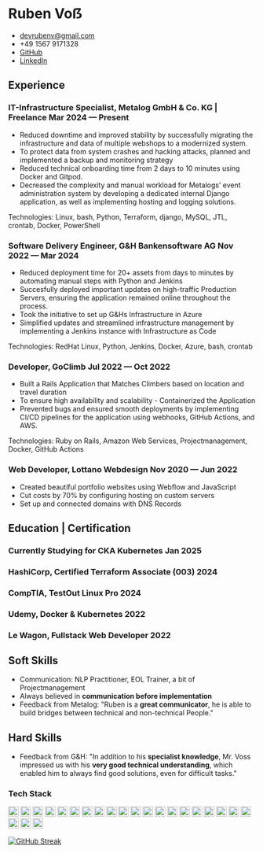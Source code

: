 # Ruben Voẞ

<div class="section headerInfo">

- [devrubenv@gmail.com](mailto:devrubenv@gmail.com)
- +49 1567 9171328
- [GitHub](https://github.com/rubenvoss)
- [LinkedIn](https://www.linkedin.com/in/rubenvoss/)

</div>

## Experience

### IT-Infrastructure Specialist, Metalog GmbH & Co. KG | Freelance <span class="spacer"></span> Mar 2024 &mdash; Present


- Reduced downtime and improved stability by successfully migrating the infrastructure and data of multiple webshops to a modernized system.
- To protect data from system crashes and hacking attacks, planned and implemented a backup and monitoring strategy
- Reduced technical onboarding time from 2 days to 10 minutes using Docker and Gitpod.
- Decreased the complexity and manual workload for Metalogs’ event administration system by developing a dedicated internal Django application, as well as implementing hosting and logging solutions.

Technologies: Linux, bash, Python, Terraform, django, MySQL, JTL, crontab, Docker, PowerShell

### Software Delivery Engineer, G&H Bankensoftware AG <span class="spacer"></span> Nov 2022 &mdash; Mar 2024

- Reduced deployment time for 20+ assets from days to minutes by automating manual steps with Python and Jenkins
- Succesfully deployed important updates on high-traffic Production Servers, ensuring the application remained online throughout the process.
- Took the initiative to set up G&Hs Infrastructure in Azure
- Simplified updates and streamlined infrastructure management by implementing a Jenkins instance with Infrastructure as Code

Technologies: RedHat Linux, Python, Jenkins, Docker, Azure, bash, crontab

### Developer, GoClimb <span class="spacer"></span> Jul 2022 &mdash; Oct 2022

- Built a Rails Application that Matches Climbers based on location and travel duration
- To ensure high availability and scalability - Containerized the Application
- Prevented bugs and ensured smooth deployments by implementing CI/CD pipelines for the application using webhooks, GitHub Actions, and AWS.
  
Technologies:  Ruby on Rails, Amazon Web Services, Projectmanagement,  Docker, GitHub Actions

### Web Developer, Lottano Webdesign <span class="spacer"></span> Nov 2020 &mdash; Jun 2022

- Created beautiful portfolio websites using Webflow and JavaScript
- Cut costs by 70% by configuring hosting on custom servers
- Set up and connected domains with DNS Records


<!-- Older resume bits can be commented out so that you can keep the info without deleting it -->

<!-- ### <span>Software Engineering Intern, Google</span> <span>Mar 2017 &mdash; Sept 2017</span>

### <span>Software Engineering Intern, Curalate</span> <span>June 2016 &mdash; Sept 2016</span> -->

## Education | Certification

### Currently Studying for CKA Kubernetes <span class="spacer"></span> Jan 2025

### HashiCorp, Certified Terraform Associate (003) <span class="spacer"></span> 2024

### CompTIA, TestOut Linux Pro <span class="spacer"></span> 2024

### Udemy, Docker & Kubernetes <span class="spacer"></span> 2022

### Le Wagon, Fullstack Web Developer <span class="spacer"></span> 2022


## Soft Skills
- Communication: NLP Practitioner, EOL Trainer, a bit of Projectmanagement
- Always believed in **communication before implementation**
- Feedback from Metalog: "Ruben is a **great communicator**, he is able to build bridges between technical and non-technical People."

## Hard Skills
- Feedback from G&H: "In addition to his **specialist knowledge**, Mr. Voss impressed us with his **very good technical understanding**, which enabled him to always find good solutions, even for difficult tasks."


### Tech Stack
<a href="https://www.linuxfoundation.org/" title="Linux"><img src="https://github.com/get-icon/geticon/raw/master/icons/linux-tux.svg" alt="Linux" width="21px" height="21px"></a>
<a href="https://www.python.org/" title="Python"><img src="https://github.com/get-icon/geticon/raw/master/icons/python.svg" alt="Python" width="21px" height="21px"></a>
<a href="https://www.docker.com/" title="docker"><img src="https://github.com/get-icon/geticon/raw/master/icons/docker-icon.svg" alt="docker" width="21px" height="21px"></a>
<a href="https://www.gnu.org/software/bash/" title="Bash"><img src="https://github.com/get-icon/geticon/raw/master/icons/bash.svg" alt="Bash" width="21px" height="21px"></a>
<a href="https://git-scm.com/" title="Git"><img src="https://github.com/get-icon/geticon/raw/master/icons/git-icon.svg" alt="Git" width="21px" height="21px"></a>
<a href="https://azure.microsoft.com/" title="Microsoft Azure"><img src="https://github.com/get-icon/geticon/raw/master/icons/azure-icon.svg" alt="Microsoft Azure" width="21px" height="21px"></a>
<a href="https://www.nginx.com/" title="Nginx"><img src="https://github.com/get-icon/geticon/raw/master/icons/nginx-icon.svg" alt="Nginx" width="21px" height="21px"></a>
<a href="https://www.ruby-lang.org/" title="Ruby"><img src="https://github.com/get-icon/geticon/raw/master/icons/ruby.svg" alt="Ruby" width="21px" height="21px"></a>
<a href="https://www.postgresql.org/" title="PostgreSQL"><img src="https://github.com/get-icon/geticon/raw/master/icons/postgresql.svg" alt="PostgreSQL" width="21px" height="21px"></a>
<a href="https://developer.mozilla.org/en-US/docs/Web/JavaScript" title="JavaScript"><img src="https://github.com/get-icon/geticon/raw/master/icons/javascript.svg" alt="JavaScript" width="21px" height="21px"></a>
<a href="https://www.w3.org/TR/CSS/" title="CSS3"><img src="https://github.com/get-icon/geticon/raw/master/icons/css-3.svg" alt="CSS3" width="21px" height="21px"></a>
<a href="https://sass-lang.com/" title="Sass"><img src="https://github.com/get-icon/geticon/raw/master/icons/sass.svg" alt="Sass" width="21px" height="21px"></a>
<a href="https://aws.amazon.com/" title="AWS"><img src="https://github.com/get-icon/geticon/raw/master/icons/aws.svg" alt="AWS" width="21px" height="21px"></a>
<a href="https://rubyonrails.org/" title="Rails"><img src="https://github.com/get-icon/geticon/raw/master/icons/rails.svg" alt="Rails" width="21px" height="21px"></a>
<a href="https://getbootstrap.com/" title="Bootstrap"><img src="https://github.com/get-icon/geticon/raw/master/icons/bootstrap.svg" alt="Bootstrap" width="21px" height="21px"></a>
<a href="https://www.w3.org/TR/html5/" title="HTML5"><img src="https://github.com/get-icon/geticon/raw/master/icons/html-5.svg" alt="HTML5" width="21px" height="21px"></a>
<a href="https://www.npmjs.com/" title="npm"><img src="https://github.com/get-icon/geticon/raw/master/icons/npm.svg" alt="npm" width="21px" height="21px"></a>
<a href="https://yarnpkg.com/" title="Yarn"><img src="https://github.com/get-icon/geticon/raw/master/icons/yarn.svg" alt="Yarn" width="21px" height="21px"></a>
<a href="https://webpack.js.org/" title="webpack"><img src="https://github.com/get-icon/geticon/raw/master/icons/webpack.svg" alt="webpack" width="21px" height="21px"></a>
<a href="https://handlebarsjs.com/" title="Handlebars"><img src="https://github.com/get-icon/geticon/raw/master/icons/handlebars.svg" alt="Handlebars" width="21px" height="21px"></a>
<a href="https://eslint.org/" title="ESLint"><img src="https://github.com/get-icon/geticon/raw/master/icons/eslint.svg" alt="ESLint" width="21px" height="21px"></a>
<a href="https://code.visualstudio.com/" title="Visual Studio Code"><img src="https://github.com/get-icon/geticon/raw/master/icons/visual-studio-code.svg" alt="Visual Studio Code" width="21px" height="21px"></a>
<a href="https://webflow.com" title="Webflow"><img src="https://github.com/get-icon/geticon/raw/master/icons/webflow.svg" alt="Webflow" width="21px" height="21px"></a>

[![GitHub Streak](https://streak-stats.demolab.com/?user=rubenvoss&theme=dark)](https://git.io/streak-stats)

